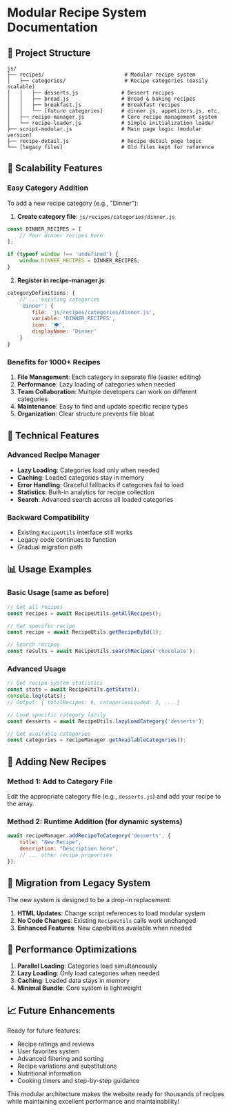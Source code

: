 # Modular Recipe System Documentation

## 📁 Project Structure

```
js/
├── recipes/                          # Modular recipe system
│   ├── categories/                   # Recipe categories (easily scalable)
│   │   ├── desserts.js              # Dessert recipes
│   │   ├── bread.js                 # Bread & baking recipes
│   │   ├── breakfast.js             # Breakfast recipes
│   │   └── [future categories]      # dinner.js, appetizers.js, etc.
│   ├── recipe-manager.js            # Core recipe management system
│   └── recipe-loader.js             # Simple initialization loader
├── script-modular.js                # Main page logic (modular version)
├── recipe-detail.js                 # Recipe detail page logic
└── [legacy files]                   # Old files kept for reference
```

## 🚀 Scalability Features

### Easy Category Addition
To add a new recipe category (e.g., "Dinner"):

1. **Create category file**: `js/recipes/categories/dinner.js`
```javascript
const DINNER_RECIPES = [
    // Your dinner recipes here
];

if (typeof window !== 'undefined') {
    window.DINNER_RECIPES = DINNER_RECIPES;
}
```

2. **Register in recipe-manager.js**:
```javascript
categoryDefinitions: {
    // ... existing categories
    'dinner': {
        file: 'js/recipes/categories/dinner.js',
        variable: 'DINNER_RECIPES',
        icon: '🍽️',
        displayName: 'Dinner'
    }
}
```

### Benefits for 1000+ Recipes

1. **File Management**: Each category in separate file (easier editing)
2. **Performance**: Lazy loading of categories when needed
3. **Team Collaboration**: Multiple developers can work on different categories
4. **Maintenance**: Easy to find and update specific recipe types
5. **Organization**: Clear structure prevents file bloat

## 🔧 Technical Features

### Advanced Recipe Manager
- **Lazy Loading**: Categories load only when needed
- **Caching**: Loaded categories stay in memory
- **Error Handling**: Graceful fallbacks if categories fail to load
- **Statistics**: Built-in analytics for recipe collection
- **Search**: Advanced search across all loaded categories

### Backward Compatibility
- Existing `RecipeUtils` interface still works
- Legacy code continues to function
- Gradual migration path

## 📊 Usage Examples

### Basic Usage (same as before)
```javascript
// Get all recipes
const recipes = await RecipeUtils.getAllRecipes();

// Get specific recipe
const recipe = await RecipeUtils.getRecipeById(1);

// Search recipes
const results = await RecipeUtils.searchRecipes('chocolate');
```

### Advanced Usage
```javascript
// Get recipe system statistics
const stats = await RecipeUtils.getStats();
console.log(stats);
// Output: { totalRecipes: 6, categoriesLoaded: 3, ... }

// Load specific category lazily
const desserts = await RecipeUtils.lazyLoadCategory('desserts');

// Get available categories
const categories = recipeManager.getAvailableCategories();
```

## 🎯 Adding New Recipes

### Method 1: Add to Category File
Edit the appropriate category file (e.g., `desserts.js`) and add your recipe to the array.

### Method 2: Runtime Addition (for dynamic systems)
```javascript
await recipeManager.addRecipeToCategory('desserts', {
    title: "New Recipe",
    description: "Description here",
    // ... other recipe properties
});
```

## 🔄 Migration from Legacy System

The new system is designed to be a drop-in replacement:

1. **HTML Updates**: Change script references to load modular system
2. **No Code Changes**: Existing `RecipeUtils` calls work unchanged
3. **Enhanced Features**: New capabilities available when needed

## 🚀 Performance Optimizations

1. **Parallel Loading**: Categories load simultaneously
2. **Lazy Loading**: Only load categories when needed
3. **Caching**: Loaded data stays in memory
4. **Minimal Bundle**: Core system is lightweight

## 📈 Future Enhancements

Ready for future features:
- Recipe ratings and reviews
- User favorites system
- Advanced filtering and sorting
- Recipe variations and substitutions
- Nutritional information
- Cooking timers and step-by-step guidance

This modular architecture makes the website ready for thousands of recipes while maintaining excellent performance and maintainability!
